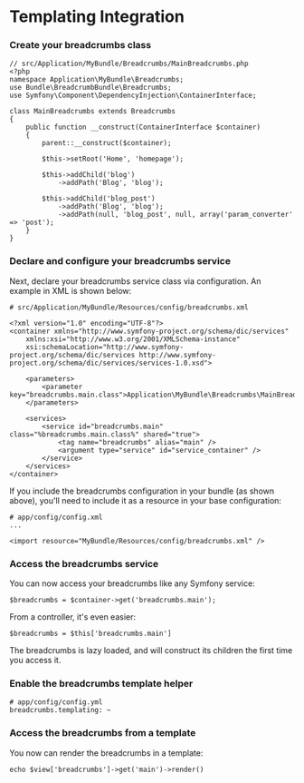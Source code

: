 Templating Integration
======================

### Create your breadcrumbs class

    // src/Application/MyBundle/Breadcrumbs/MainBreadcrumbs.php
    <?php
    namespace Application\MyBundle\Breadcrumbs;
    use Bundle\BreadcrumbBundle\Breadcrumbs;
    use Symfony\Component\DependencyInjection\ContainerInterface;
    
    class MainBreadcrumbs extends Breadcrumbs
    {
    	public function __construct(ContainerInterface $container)
    	{
	    	parent::__construct($container);
	    	
		    $this->setRoot('Home', 'homepage');
		
			$this->addChild('blog')
				->addPath('Blog', 'blog');
		
			$this->addChild('blog_post')
				->addPath('Blog', 'blog');
				->addPath(null, 'blog_post', null, array('param_converter' => 'post');
		}
	}

### Declare and configure your breadcrumbs service

Next, declare your breadcrumbs service class via configuration. An example in XML
is shown below:

    # src/Application/MyBundle/Resources/config/breadcrumbs.xml
    
    <?xml version="1.0" encoding="UTF-8"?>
    <container xmlns="http://www.symfony-project.org/schema/dic/services"
        xmlns:xsi="http://www.w3.org/2001/XMLSchema-instance"
        xsi:schemaLocation="http://www.symfony-project.org/schema/dic/services http://www.symfony-project.org/schema/dic/services/services-1.0.xsd">

    	<parameters>
        	<parameter key="breadcrumbs.main.class">Application\MyBundle\Breadcrumbs\MainBreadcrumbs</parameter>
    	</parameters>

    	<services>
        	<service id="breadcrumbs.main" class="%breadcrumbs.main.class%" shared="true">
            	<tag name="breadcrumbs" alias="main" />
            	<argument type="service" id="service_container" />
        	</service>
    	</services>
	</container>

If you include the breadcrumbs configuration in your bundle (as shown above), you'll
need to include it as a resource in your base configuration:

    # app/config/config.xml
    ...
    
    <import resource="MyBundle/Resources/config/breadcrumbs.xml" />

### Access the breadcrumbs service

You can now access your breadcrumbs like any Symfony service:

    $breadcrumbs = $container->get('breadcrumbs.main');

From a controller, it's even easier:

    $breadcrumbs = $this['breadcrumbs.main']

The breadcrumbs is lazy loaded, and will construct its children the first time
you access it.

### Enable the breadcrumbs template helper

    # app/config/config.yml
    breadcrumbs.templating: ~

### Access the breadcrumbs from a template

You now can render the breadcrumbs in a template:

    echo $view['breadcrumbs']->get('main')->render()